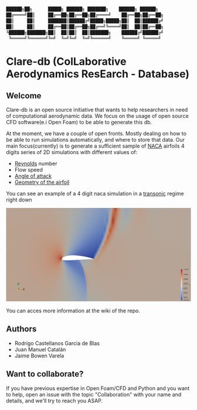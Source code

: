 ```
██████╗██╗      █████╗ ██████╗ ███████╗    ██████╗ ██████╗ 
██╔════╝██║     ██╔══██╗██╔══██╗██╔════╝    ██╔══██╗██╔══██╗
██║     ██║     ███████║██████╔╝█████╗█████╗██║  ██║██████╔╝
██║     ██║     ██╔══██║██╔══██╗██╔══╝╚════╝██║  ██║██╔══██╗
╚██████╗███████╗██║  ██║██║  ██║███████╗    ██████╔╝██████╔╝
 ╚═════╝╚══════╝╚═╝  ╚═╝╚═╝  ╚═╝╚══════╝    ╚═════╝ ╚═════╝ 
```                                                            
# Clare-db (ColLaborative Aerodynamics ResEarch - Database)
## Welcome
Clare-db is an open source initiative that wants to help researchers in need of computational aerodynamic data.
We focus on the usage of open source CFD software(e.i Open Foam) to be able to generate this db.

At the moment, we have a couple of open fronts. Mostly dealing on how to be able to run simulations automatically, and where to store that data.
Our main focus(currently) is to generate a sufficient sample of [NACA](https://en.wikipedia.org/wiki/NACA_airfoil) airfoils 4 digits series of 2D simulations with different values of:
* [Reynolds](https://en.wikipedia.org/wiki/Reynolds_number#:~:text=18%20External%20links-,Definition,due%20to%20different%20fluid%20velocities.) number
* Flow speed
* [Angle of attack](https://en.wikipedia.org/wiki/Angle_of_attack#/media/File:Airfoil_angle_of_attack.jpg)
* [Geometry of the airfoil](https://en.wikipedia.org/wiki/NACA_airfoil#Equation_for_a_symmetrical_4-digit_NACA_airfoil)

You can see an example of a 4 digit naca simulation in a [transonic](https://en.wikipedia.org/wiki/Transonic) regime right down 

![image info](/assets/imgs/example_naca.png)

You can acces more information at the wiki of the repo.


## Authors
* Rodrigo Castellanos Garcia de Blas
* Juan Manuel Catalán 
* Jaime Bowen Varela

## Want to collaborate?
 If you have previous expertise in Open Foam/CFD and Python and you want to help, 
   open an issue with the topic "Collaboration" with your name and details, and we'll try to reach you ASAP.
